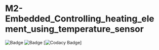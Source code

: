 # M2-Embedded_Controlling_heating_element_using_temperature_sensor
![Badge](https://api.codiga.io/project/30161/score/svg)
![Badge](https://api.codiga.io/project/30161/status/svg)
[![Codacy Badge](https://app.codacy.com/gh/udaybobby0/M2-Embedded_Controlling_heating_element_using_temperature_sensor/dashboard?branch=main)]
